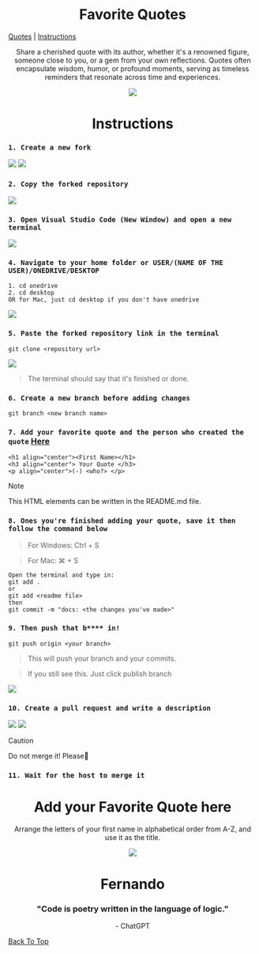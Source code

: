 <h1 align="center">Favorite Quotes</h1>

[Quotes](#add-your-Favorite-Quote-here) | [Instructions](#instructions)

<p align="center">Share a cherished quote with its author, whether it's a renowned figure, someone close to you, or a gem from your own reflections. Quotes often encapsulate wisdom, humor, or profound moments, serving as timeless reminders that resonate across time and experiences.</p>

<p align="center">
  <img src="./Assets/2swA (1).gif">
</p>

<h1 align="center">Instructions</h1>

<!-- Hello Everyone :D -->
<!-- Step 1 -->

### `1. Create a new fork`
<img src="./Assets/Createnewfork.png">
<img src="./Assets/CreateForkButton.png">

<!-- Step 2 -->

### `2. Copy the forked repository`
<img src="./Assets/Clonerepo.png">

<!-- Step 3 -->

### `3. Open Visual Studio Code (New Window) and open a new terminal`
<img src="./Assets/Newterminal.png">

<!-- Step 4 -->

### `4. Navigate to your home folder or USER/(NAME OF THE USER)/ONEDRIVE/DESKTOP`
```
1. cd onedrive
2. cd desktop
OR for Mac, just cd desktop if you don't have onedrive
```

<img src="./Assets/ODDT.png">

<!-- Step 5 -->

### `5. Paste the forked repository link in the terminal`
```
git clone <repository url>
```
<img src="./Assets/gitclone.png">

> The terminal should say that it's finished or done.

<!-- Step 6 -->

### `6. Create a new branch before adding changes`
```
git branch <new branch name>
```
<!-- Step 7 -->

### `7. Add your favorite quote and the person who created the quote` [Here](#add-your-favorite-quote-here)
```
<h1 align="center"><First Name></h1>
<h3 align="center"> Your Quote </h3>
<p align="center">(-) <who?> </p> 
```

> [!NOTE]
> This HTML elements can be written in the README.md file.

<!-- Step 8 -->

### `8. Ones you're finished adding your quote, save it then follow the command below`
> For Windows: Ctrl + S

> For Mac: ⌘ + S
```
Open the terminal and type in:
git add .
or 
git add <readme file>
then 
git commit -m "docs: <the changes you've made>"
```

<!-- Step 9 -->

### `9. Then push that b**** in!`
```
git push origin <your branch>
```
> This will push your branch and your commits.

>If you still see this. Just click publish branch
<img src="./Assets/publishBranch.png">

### `10. Create a pull request and write a description`

<img src="./Assets/createPullRequest.png">
<img src="./Assets/Write.png">

> [!CAUTION] 
> Do not merge it! Please🥺

### `11. Wait for the host to merge it`


<h1 align="center">Add your Favorite Quote here</h1>
<p align="center">Arrange the letters of your first name in alphabetical order from A-Z, and use it as the title.</p>
<!-- Typing gif -->
<p align="center">
<img src="./Assets/typing.gif">
</p>

<!-- Type in your favorite quote here -->
<!-- Space -->
<h1 align="center">Fernando</h1>
<h3 align="center">"Code is poetry written in the language of logic."</h3>
<p align="center">- ChatGPT </p>
<!-- Space -->

[Back To Top](#favorite-quotes)
